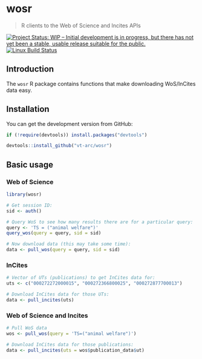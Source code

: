 wosr 
================

> R clients to the Web of Science and Incites APIs

[![Project Status: WIP – Initial development is in progress, but there has not yet been a stable, usable release suitable for the public.](http://www.repostatus.org/badges/latest/wip.svg)](http://www.repostatus.org/#wip)
[![Linux Build Status](https://travis-ci.org/vt-arc/wosr.svg?branch=master)](https://travis-ci.org/vt-arc/wosr)

Introduction
----------------

The `wosr` R package contains functions that make downloading WoS/InCites data easy.

Installation
------------

You can get the development version from GitHub:

``` r
if (!require(devtools)) install.packages("devtools")

devtools::install_github("vt-arc/wosr")
```

Basic usage
---------------

### Web of Science

``` r
library(wosr)

# Get session ID:
sid <- auth()

# Query WoS to see how many results there are for a particular query:
query <- 'TS = ("animal welfare")'
query_wos(query = query, sid = sid)

# Now download data (this may take some time):
data <- pull_wos(query = query, sid = sid)
```

### InCites

``` r
# Vector of UTs (publications) to get InCites data for:
uts <- c("000272272000015", "000272366800025", "000272877700013")

# Download InCites data for those UTs:
data <- pull_incites(uts)
```

### Web of Science and Incites

``` r
# Pull WoS data
wos <- pull_wos(query = 'TS=("animal welfare")')

# Download InCites data for those publications:
data <- pull_incites(uts = wos$publication_data$ut)
```
